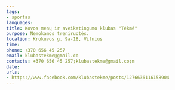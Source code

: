 ```yaml
---
tags:
- sportas
languages:
title: Kovos menų ir sveikatingumo klubas "Tėkmė"
purpose: Nemokamos treniruotės.
location: Krokuvos g. 9a-18, Vilnius
time: 
phone: +370 656 45 257
email: klubastekme@gmail.co
contacts: +370 656 45 257‬;klubastekme@gmail.co;m
date: 
urls:
- https://www.facebook.com/klubastekme/posts/1276636116158904
---
```

